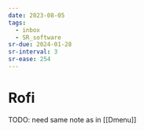 ```yaml
---
date: 2023-08-05
tags:
  - inbox
  - SR_software
sr-due: 2024-01-28
sr-interval: 3
sr-ease: 254
---
```


# Rofi

TODO: need same note as in [[Dmenu]]
